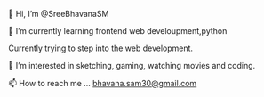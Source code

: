 👋 Hi, I’m @SreeBhavanaSM 

🌱 I’m currently learning frontend web develoupment,python

Currently trying to step into the web development.

👀 I’m interested in sketching, gaming, watching movies and coding.

📫 How to reach me ... bhavana.sam30@gmail.com
